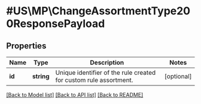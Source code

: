 # #US\MP\ChangeAssortmentType200ResponsePayload

## Properties

Name | Type | Description | Notes
------------ | ------------- | ------------- | -------------
**id** | **string** | Unique identifier of the rule created for custom rule assortment. | [optional]


[[Back to Model list]](../) [[Back to API list]](../../Api/US/MP) [[Back to README]](../../README.md)
